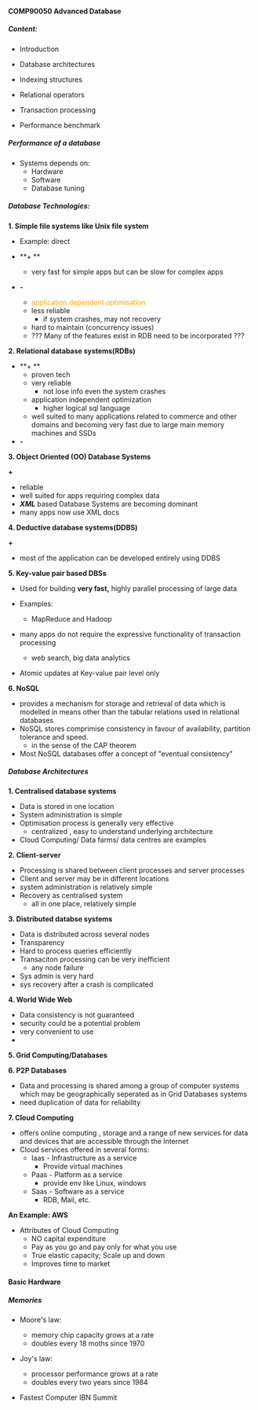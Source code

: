 #### COMP90050 Advanced Database

##### Content:

+ Introduction
+ Database architectures
+ Indexing structures
+ Relational operators
+ Transaction processing 

+ Performance benchmark

##### Performance of a database

+ Systems depends on: 
  + Hardware
  + Software
  + Database tuning



##### Database Technologies:

**1. Simple file systems like Unix file system**

+ Example: direct

+ **\+ **
  + very fast for simple apps but can be slow for complex apps
+ **\-**
  + <font color = orange>application dependent optimisation</font>
  + less reliable
    + if system crashes, may not recovery
  + hard to maintain (concurrency issues)
  + ??? Many of the features exist in RDB need to be incorporated  ???

**2. Relational database systems(RDBs)**

- **+ **
  - proven tech
  - very reliable
    - not lose info even the system crashes
  - application independent optimization
    - higher logical sql language
  - well suited to many applications related to commerce and other domains and becoming very fast due to large main memory machines and SSDs
- **\-**



**3. Object Oriented (OO) Database Systems**

**+**

+ reliable
+ well suited for apps requiring complex data
+ ***XML*** based Database Systems are becoming dominant
+ many apps now use XML docs



**4. Deductive database systems(DDBS)**

**\+**

+ most of the application can be developed entirely using DDBS



**5. Key-value pair based DBSs**

+ Used for building **very fast,** highly parallel processing of large data

+ Examples:

  + MapReduce and Hadoop

+ many apps do not require the expressive functionality of transaction processing 

  + web search, big data analytics

+ Atomic updates at Key-value pair level only

  

**6. NoSQL**

+ provides a mechanism for storage and retrieval of data which is modelled in means other than the tabular relations used in relational databases
+ NoSQL stores comprimise consistency in favour of availability, partition tolerance and speed.
  + in the sense of the CAP theorem
+ Most NoSQL databases offer a concept of "eventual consistency"





##### Database Architectures

**1. Centralised database systems**

+ Data is stored in one location
+ System administration is simple
+ Optimisation process is generally very effective
  + centralized , easy to understand underlying architecture
+ Cloud Computing/ Data farms/ data centres are examples



**2. Client-server**

+ Processing is shared between client processes and server processes
+ Client and server may be in different locations
+ system administration is relatively simple
+ Recovery as centralised system
  + all in one place, relatively simple



**3. Distributed databse systems**

+ Data is distributed across several nodes
+ Transparency
+ Hard to process queries efficiently
+ Transaciton processing can be very inefficient
  + any node failure 
+ Sys admin is very hard
+ sys recovery after a crash is complicated



**4. World Wide Web**

+ Data consistency is not guaranteed
+ security could be a potential problem
+ very  convenient to use
+ 



**5. Grid Computing/Databases**



**6. P2P Databases**

+ Data and processing is shared among a group of computer systems which may be geographically seperated as in Grid Databases systems
+ need duplication of data for reliability



**7. Cloud Computing**

+ offers online computing , storage and a range of new services for data and devices that are accessible through the Internet
+ Cloud services offered in several forms:
  + Iaas - Infrastructure as a service
    + Provide virtual machines
  + Paas - Platform as a service
    + provide env like Linux, windows
  + Saas - Software as a service
    + RDB, Mail, etc.



**An Example: AWS**

+ Attributes of Cloud Computing
  + NO capital expenditure
  + Pay as you go and pay only for what you use
  + True elastic capacity; Scale up and down
  + Improves time to market



#### Basic Hardware

##### Memories

+ Moore's law:
  + memory chip capacity grows at a rate
  + doubles every 18 moths since 1970

+ Joy's law:
  + processor performance grows at a rate
  + doubles every two years since 1984



+ Fastest Computer IBN Summit



